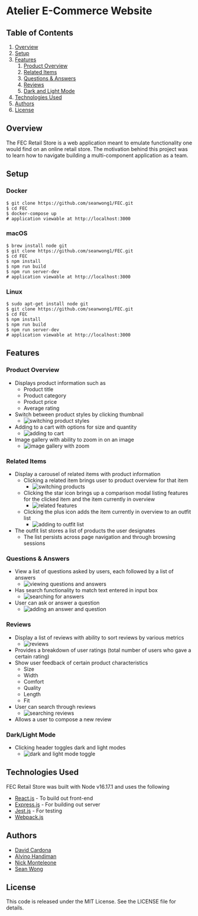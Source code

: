 # Atelier E-Commerce Website

## Table of Contents
1. [Overview](#overview)
2. [Setup](#setup)
3. [Features](#features)
    1. [Product Overview](#product-overview)
    2. [Related Items](#related-items)
    3. [Questions & Answers](#questions--answers)
    4. [Reviews](#reviews)
    5. [Dark and Light Mode](#darklight-mode)
4. [Technologies Used](#technologies-used)
5. [Authors](#authors)
6. [License](#license)

## Overview <a id='overview'></a>
The FEC Retail Store is a web application meant to emulate functionality one would find on an online retail store. The motivation behind this project was to learn how to navigate building a multi-component application as a team.

## Setup <a id='setup'></a>
### Docker
```
$ git clone https://github.com/seanwong1/FEC.git
$ cd FEC
$ docker-compose up
# application viewable at http://localhost:3000
```

### macOS
```
$ brew install node git
$ git clone https://github.com/seanwong1/FEC.git
$ cd FEC
$ npm install
$ npm run build
$ npm run server-dev
# application viewable at http://localhost:3000
```

### Linux
```
$ sudo apt-get install node git
$ git clone https://github.com/seanwong1/FEC.git
$ cd FEC
$ npm install
$ npm run build
$ npm run server-dev
# application viewable at http://localhost:3000
```

## Features <a id='features'></a>
### Product Overview <a id='product-overview'></a>
- Displays product information such as
  - Product title
  - Product category
  - Product price
  - Average rating
- Switch between product styles by clicking thumbnail
  - ![switching product styles](./examples/switch_style.gif)
- Adding to a cart with options for size and quantity
  - ![adding to cart](./examples/cart.gif)
- Image gallery with ability to zoom in on an image
  - ![image gallery with zoom](./examples/switch_images.gif)

### Related Items <a id='related-items'></a>
- Display a carousel of related items with product information
  - Clicking a related item brings user to product overview for that item
    - ![switching products](./examples/switch_product.gif)
  - Clicking the star icon brings up a comparison modal listing features for the clicked item and the item currently in overview
    - ![related features](./examples/related_features.gif)
  - Clicking the plus icon adds the item currently in overview to an outfit list
    - ![adding to outfit list](./examples/outfits.gif)
- The outfit list stores a list of products the user designates
  - The list persists across page navigation and through browsing sessions

### Questions & Answers <a id='questions-answers'></a>
- View a list of questions asked by users, each followed by a list of answers
  - ![viewing questions and answers](./examples/questions_answers.gif)
- Has search functionality to match text entered in input box
  - ![searching for answers](./examples/sort_answers.gif)
- User can ask or answer a question
  - ![adding an answer and question](./examples/add_answer_question.gif)

### Reviews <a id='reviews'></a>
- Display a list of reviews with ability to sort reviews by various metrics
  - ![reviews](./examples/reviews.gif)
- Provides a breakdown of user ratings (total number of users who gave a certain rating)
- Show user feedback of certain product characteristics
  - Size
  - Width
  - Comfort
  - Quality
  - Length
  - Fit
- User can search through reviews
  - ![searching reviews](./examples/reviews_search.gif)
- Allows a user to compose a new review

### Dark/Light Mode <a id='dark_light'></a>
- Clicking header toggles dark and light modes
  - ![dark and light mode toggle](./examples/dark_light_mode.gif)

## Technologies Used <a id='technologies-used'></a>
FEC Retail Store was built with Node v16.17.1 and uses the following
- [React.js](https://react.dev/) - To build out front-end
- [Express.js](https://expressjs.com/) - For building out server
- [Jest.js](https://jestjs.io/) - For testing
- [Webpack.js](https://webpack.js.org/)

## Authors <a id='authors'></a>
- [David Cardona](https://github.com/clothesTooLarge)
- [Alvino Handiman](https://github.com/alvinohandiman)
- [Nick Monteleone](https://github.com/Nickmont3)
- [Sean Wong](https://github.com/seanwong1)

## License <a id='license'></a>
This code is released under the MIT License. See the LICENSE file for details.
